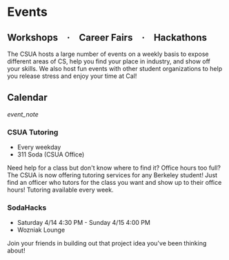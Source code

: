 Events
======

## Workshops · Career Fairs · Hackathons

The CSUA hosts a large number of events on a weekly basis to expose different
areas of CS, help you find your place in industry, and show off your skills. We
also host fun events with other student organizations to help you release
stress and enjoy your time at Cal!

## Calendar

<i class="material-icons">event_note</i>

### CSUA Tutoring

- Every weekday 
- 311 Soda (CSUA Office)

Need help for a class but don't know where to find it? Office hours too full?
The CSUA is now offering tutoring services for any Berkeley student! Just find
an officer who tutors for the class you want and show up to their office hours!
Tutoring available every week.

### SodaHacks

- Saturday 4/14 4:30 PM - Sunday 4/15 4:00 PM
- Wozniak Lounge

Join your friends in building out that project idea you've been thinking about!
